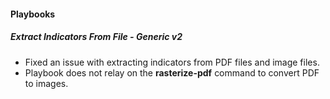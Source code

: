 
#### Playbooks

##### Extract Indicators From File - Generic v2

- Fixed an issue with extracting indicators from PDF files and image files.
- Playbook does not relay on the **rasterize-pdf** command to convert PDF to images.

